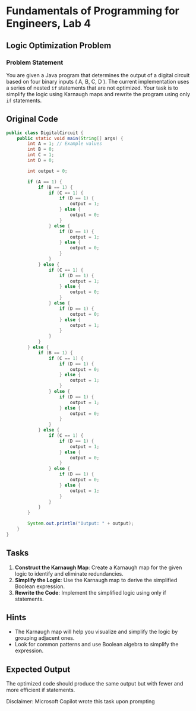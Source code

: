 # Fundamentals of Programming for Engineers, Lab 4

## Logic Optimization Problem

### Problem Statement

You are given a Java program that determines the output of a digital circuit based on four binary inputs \( A, B, C, D \). The current implementation uses a series of nested `if` statements that are not optimized. Your task is to simplify the logic using Karnaugh maps and rewrite the program using only `if` statements.

## Original Code

```java
public class DigitalCircuit {
    public static void main(String[] args) {
        int A = 1; // Example values
        int B = 0;
        int C = 1;
        int D = 0;

        int output = 0;

        if (A == 1) {
            if (B == 1) {
                if (C == 1) {
                    if (D == 1) {
                        output = 1;
                    } else {
                        output = 0;
                    }
                } else {
                    if (D == 1) {
                        output = 1;
                    } else {
                        output = 0;
                    }
                }
            } else {
                if (C == 1) {
                    if (D == 1) {
                        output = 1;
                    } else {
                        output = 0;
                    }
                } else {
                    if (D == 1) {
                        output = 0;
                    } else {
                        output = 1;
                    }
                }
            }
        } else {
            if (B == 1) {
                if (C == 1) {
                    if (D == 1) {
                        output = 0;
                    } else {
                        output = 1;
                    }
                } else {
                    if (D == 1) {
                        output = 1;
                    } else {
                        output = 0;
                    }
                }
            } else {
                if (C == 1) {
                    if (D == 1) {
                        output = 1;
                    } else {
                        output = 0;
                    }
                } else {
                    if (D == 1) {
                        output = 0;
                    } else {
                        output = 1;
                    }
                }
            }
        }

        System.out.println("Output: " + output);
    }
}
```

## Tasks

1. **Construct the Karnaugh Map**: Create a Karnaugh map for the given logic to identify and eliminate redundancies.
2. **Simplify the Logic**: Use the Karnaugh map to derive the simplified Boolean expression.
3. **Rewrite the Code**: Implement the simplified logic using only if statements.

## Hints

- The Karnaugh map will help you visualize and simplify the logic by grouping adjacent ones.
- Look for common patterns and use Boolean algebra to simplify the expression.

## Expected Output

The optimized code should produce the same output but with fewer and more efficient if statements.


Disclaimer: Microsoft Copilot wrote this task upon prompting
